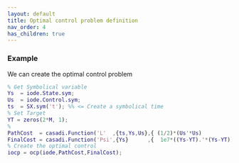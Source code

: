 ```yaml
---
layout: default
title: Optimal control problem definition
nav_order: 4
has_children: true
---
```


### Example

We can create the optimal control problem

```matlab
% Get Symbolical variable
Ys  = iode.State.sym;
Us  = iode.Control.sym;
ts  = SX.sym('t'); %% <= Create a symbolical time
% Set Target
YT = zeros(2*M, 1);
%
PathCost  = casadi.Function('L'  ,{ts,Ys,Us},{ (1/2)*(Us'*Us)           });
FinalCost = casadi.Function('Psi',{Ys}      ,{  1e7*((Ys-YT).'*(Ys-YT)) });
% Create the optimal control
iocp = ocp(iode,PathCost,FinalCost);
```
